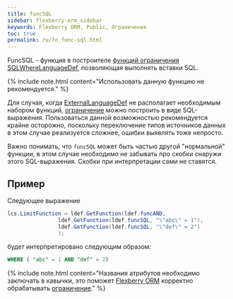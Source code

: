 ```yaml
---
title: funcSQL
sidebar: flexberry-orm_sidebar
keywords: Flexberry ORM, Public, Ограничения
toc: true
permalink: ru/fo_func-sql.html
---
```


FuncSQL - функция в построителе [функций ограничения](fo_limit-function.html) [SQLWhereLanguageDef](fo_function-list.html), позволяющая выполнять вставки SQL.

{% include note.html content="Использовать данную функцию не рекомендуется." %}

Для случая, когда [ExternalLanguageDef](fo_external-lang-def.html) не располагает необходимым набором функций, [ограничение](fo_limit-function.html) можно построить в виде SQL-выражения. Пользоваться данной возможностью рекомендуется крайне осторожно, поскольку переключение типов источников данных в этом случае реализуется сложнее, ошибки выявлять тоже непросто.

Важно понимать, что `funcSQL` может быть частью другой "нормальной" функции, в этом случае необходимо не забывать про скобки снаружи этого SQL-выражения. Скобки при интерпретации сами не ставятся.

## Пример

Следующее выражение

```csharp
lcs.LimitFunction = ldef.GetFunction(ldef.funcAND,
                ldef.GetFunction(ldef.funcSQL, "\"abc\" = 1"),
                ldef.GetFunction(ldef.funcSQL, "\"def\" = 2")
                );

```

будет интерпретировано следующим образом:

```sql
WHERE ( "abc" = 1 AND "def" = 2)
```

{% include note.html content="Названия атрибутов необходимо заключать в кавычки, это поможет [Flexberry ORM](fo_flexberry-o-r-m.html) корректно обрабатывать [ограничение](fo_limit-function.html)." %}









